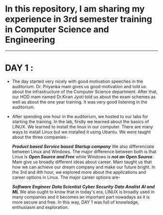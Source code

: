 # In this repository, I am sharing my experience in 3rd semester training in Computer Science and Engineering
---
# DAY 1 : 
* The day started very nicely with good motivation speeches in the auditorium. Dr. Priyanka mam gives us good motivation and told us about the infrastructure of the Computer Science department. After that, our HOD mam named Dr.Kiran Jyoti told us about the exam schemes as well as about the one year training. It was very good listening in the auditorium.

* After spending one hour in the auditorium, we hosted to our labs for starting the training. In the lab, firstly we learned about the basics of LINUX. We learned to install the linux in our computer. There are many ways to install Linux but we installed it using Ubantu. We were taught about the three companies-
  
    **_Product based_**
    **_Service based_**
    **_Startup company_**
We also differenciate between Linux and Windows. The major difference between both is that Linux is *__Open Source and Free__* while Windows is *__not an Open Source__*. Mam give us broadly different ideas about career. Mam taught us that how we can achieve our dream company and make our future bright. In the 3rd and 4th hour,  we explored more about the applications and career options in Linux. The major career options are-

    **_Software Engineer_**
    **_Data Scientist_**
    **_Cyber Security_**
    **_Date Analist_**
    **_AI and ML_**
We also ought to know that in today's era, LINUX is broadly used in many companies and it becomes an important part nowadays as it is more secure and free. In this way, DAY 1 was full of knowledge, enthusiasm and exploration.

